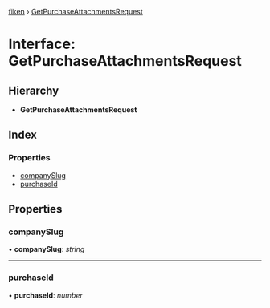 [fiken](../README.md) › [GetPurchaseAttachmentsRequest](getpurchaseattachmentsrequest.md)

# Interface: GetPurchaseAttachmentsRequest

## Hierarchy

* **GetPurchaseAttachmentsRequest**

## Index

### Properties

* [companySlug](getpurchaseattachmentsrequest.md#companyslug)
* [purchaseId](getpurchaseattachmentsrequest.md#purchaseid)

## Properties

###  companySlug

• **companySlug**: *string*

___

###  purchaseId

• **purchaseId**: *number*
